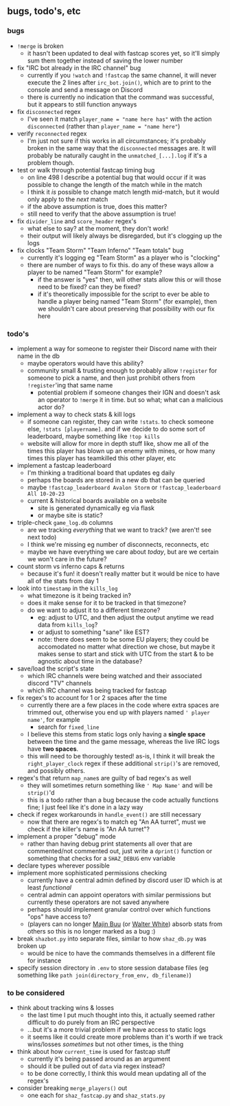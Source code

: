 ## bugs, todo's, etc

### bugs
* `!merge` is broken
    - it hasn't been updated to deal with fastcap scores yet, so it'll simply sum them together instead of saving the lower number
* fix "IRC bot already in the IRC channel" bug
    - currently if you `!watch` and `!fastcap` the same channel, it will never execute the 2 lines after `irc_bot.join()`, which are to print to the console and send a message on Discord
    - there is currently no indication that the command was successful, but it appears to still function anyways
* fix `disconnected` regex
    - I've seen it match `player_name = "name here has"` with the action `disconnected` (rather than `player_name = "name here"`)
* verify `reconnected` regex
    - I'm just not sure if this works in all circumstances; it's probably broken in the same way that the `disconnected` messages are. It will probably be naturally caught in the `unmatched_[...].log` if it's a problem though.
* test or walk through potential fastcap timing bug
    - on line 498 I describe a potential bug that would occur if it was possible to change the length of the match while in the match
    - I think it *is* possible to change match length mid-match, but it would only apply to the *next* match
    - if the above assumption is true, does this matter?
    - still need to verify that the above assumption is true!
* fix `divider_line` and `score_header` regex's
    - what else to say? at the moment, they don't work!
    - their output will likely always be disregarded, but it's clogging up the logs
* fix clocks "Team Storm" "Team Inferno" "Team totals" bug
    - currently it's logging eg "Team Storm" as a player who is "clocking"
    - there are number of ways to fix this. do any of these ways allow a player to be named "Team Storm" for example?
        - if the answer is "yes" then, will other stats allow this or will those need to be fixed? can they be fixed?
        - if it's theoretically impossible for the script to ever be able to handle a player being named "Team Storm" (for example), then we shouldn't care about preserving that possibility with our fix here

### todo's
* implement a way for someone to register their Discord name with their name in the db
    - maybe operators would have this ability?
    - community small & trusting enough to probably allow `!register` for someone to pick a name, and then just prohibit others from `!register`'ing that same name
        - potential problem if someone changes their IGN and doesn't ask an operator to `!merge` it in time. but so what; what can a malicious actor do?
* implement a way to check stats & kill logs
    - if someone can register, they can write `!stats`. to check someone else, `!stats [playername]`. and if we decide to do some sort of leaderboard, maybe something like `!top kills`
    - website will allow for more in depth stuff like, show me all of the times this player has blown up an enemy with mines, or how many times this player has teamkilled this other player, etc
* implement a fastcap leaderboard
    - I'm thinking a traditional board that updates eg daily
    - perhaps the boards are stored in a new db that can be queried
    - maybe `!fastcap_leaderboard Avalon Storm` or `!fastcap_leaderboard All 10-20-23`
    - current & historical boards available on a website
        - site is generated dynamically eg via flask
        - or maybe site is static?
* triple-check `game_log.db` columns
    - are we tracking *everything* that we want to track? (we aren't! see next todo)
    - I think we're missing eg number of disconnects, reconnects, etc
    - maybe we have everything we care about *today*, but are we certain we won't care in the future?
* count storm vs inferno caps & returns
    - because it's fun! it doesn't really matter but it would be nice to have all of the stats from day 1
* look into `timestamp` in the `kills_log`
    - what timezone is it being tracked in?
    - does it make sense for it to be tracked in that timezone?
    - do we want to adjust it to a different timezone?
        - eg: adjust to UTC, and then adjust the output anytime we read data from `kills_log`?
        - or adjust to something "sane" like EST?
        - note: there does seem to be some EU players; they could be accomodated no matter what direction we chose, but maybe it makes sense to start and stick with UTC from the start & to be agnostic about time in the database?
* save/load the script's state
    - which IRC channels were being watched and their associated discord "TV" channels
    - which IRC channel was being tracked for fastcap
* fix regex's to account for 1 or 2 spaces after the time
    - currently there are a few places in the code where extra spaces are trimmed out, otherwise you end up with players named `' player name'`, for example
        - search for `fixed_line`
    - I believe this stems from static logs only having a **single space** between the time and the game message, whereas the live IRC logs have **two spaces**.
    - this will need to be thoroughly tested! as-is, I think it will break the `right_player_clock` regex if these additional `strip()`'s are removed, and possibly others.
* regex's that return `map_name`s are guilty of bad regex's as well
    - they will sometimes return something like `' Map Name'` and will be `strip()`'d
    - this is a todo rather than a bug because the code actually functions fine; I just feel like it's done in a lazy way
* check if regex workarounds in `handle_event()` are still necessary
    - now that there are regex's to match eg "An AA turret", must we check if the killer's name is "An AA turret"?
* implement a proper "debug" mode
    - rather than having debug print statements all over that are commented/not commented out, just write a `dprint()` function or something that checks for a `SHAZ_DEBUG` env variable
* declare types wherever possible
* implement more sophisticated permissions checking
    - currently have a central admin defined by discord user ID which is at least *functional*
    - central admin can appoint operators with similar permissions but currently these operators are not saved anywhere
    - perhaps should implement granular control over which functions "ops" have access to?
    - (players can no longer [Majin Buu](https://www.youtube.com/watch?v=v3W2Y2NKIhE) (or [Walter White](https://old.reddit.com/r/breakingbad/comments/2dik2v/spoilera_little_detail_i_noticed_in_season_5/)) absorb stats from others so this is no longer marked as a bug :)
* break `shazbot.py` into separate files, similar to how `shaz_db.py` was broken up
    * would be nice to have the commands themselves in a different file for instance
* specify session directory in `.env` to store session database files (eg something like `path join(directory_from_env, db_filename)`)

### to be considered
* think about tracking wins & losses
    - the last time I put much thought into this, it actually seemed rather difficult to do purely from an IRC perspective
    - ...but it's a more trivial problem if we have access to static logs
    - it seems like it could create more problems than it's worth if we track wins/losses *sometimes* but not other times, is the thing
* think about how `current_time` is used for fastcap stuff
    - currently it's being passed around as an argument
    - should it be pulled out of `data` via regex instead?
    - to be done correctly, I think this would mean updating all of the regex's
* consider breaking `merge_players()` out
    * one each for `shaz_fastcap.py` and `shaz_stats.py`